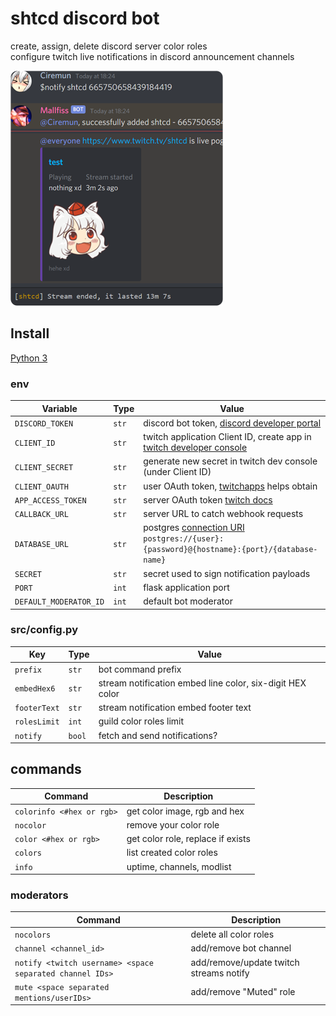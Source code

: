 # shtcd discord bot

create, assign, delete discord server color roles  
configure twitch live notifications in discord announcement channels  

![image](image.png)

## Install

[Python 3](https://www.python.org/)

### env

|       Variable       |  Type  |                                        Value
|----------------------|--------|----------------------------------------------------------------------------------------------|
|`DISCORD_TOKEN`       | `str`  | discord bot token, [discord developer portal](https://discord.com/developers)                |
|`CLIENT_ID`           | `str`  | twitch application Client ID, create app in [twitch developer console](https://dev.twitch.tv/console/apps)                                                                                           |  
|`CLIENT_SECRET`       | `str`  | generate new secret in twitch dev console (under Client ID)                                  |
|`CLIENT_OAUTH`        | `str`  | user OAuth token, [twitchapps](https://twitchapps.com/tokengen/) helps obtain                |
|`APP_ACCESS_TOKEN`    | `str`  | server OAuth token [twitch docs](https://dev.twitch.tv/docs/authentication/getting-tokens-oauth#oauth-client-credentials-flow)  
|`CALLBACK_URL`        | `str`  | server URL to catch webhook requests                                                         |
| `DATABASE_URL`       | `str`  | postgres [connection URI](https://www.postgresql.org/docs/current/libpq-connect.html#LIBPQ-CONNSTRING) `postgres://{user}:{password}@{hostname}:{port}/{database-name}` |
|`SECRET`              | `str`  | secret used to sign notification payloads                                                    |
|`PORT`                | `int`  | flask application port                                                                       |
|`DEFAULT_MODERATOR_ID`| `int`  | default bot moderator                                                                        |

### src/config.py

|     Key      |  Type  |                         Value                              |
|--------------|--------|------------------------------------------------------------|
| `prefix`     | `str`  | bot command prefix                                         |
| `embedHex6`  | `str`  | stream notification embed line color, six-digit HEX color  |
| `footerText` | `str`  | stream notification embed footer text                      |
| `rolesLimit` | `int`  | guild color roles limit                                    |
| `notify`     | `bool` | fetch and send notifications?                              |

## commands

|          Command          |            Description            |
|---------------------------|-----------------------------------|
| `colorinfo <#hex or rgb>` | get color image, rgb and hex      |
| `nocolor`                 | remove your color role            |
| `color <#hex or rgb>`     | get color role, replace if exists |
| `colors`                  | list created color roles          |
| `info`                    | uptime, channels, modlist         |

### moderators

|                       Command                           |               Description               |
|---------------------------------------------------------|-----------------------------------------|
|`nocolors`                                               | delete all color roles                  |
|`channel <channel_id>`                                   | add/remove bot channel                  |
|`notify <twitch username> <space separated channel IDs>` | add/remove/update twitch streams notify | 
|`mute <space separated mentions/userIDs>`                | add/remove "Muted" role                 | 
